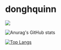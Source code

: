 # donghquinn

 <img src="https://img.shields.io/badge/TypeScript-3178C6?style=flat&logo=TypeScript&logoColor=#3178C6"/>
 
 ![Anurag's GitHub stats](https://github-readme-stats.vercel.app/api?username=donghquinn&show_icons=true&theme=radical)

[![Top Langs](https://github-readme-stats.vercel.app/api/top-langs/?username=donghquinn&langs_count=8)](https://github.com/donghquinn/github-readme-stats)
